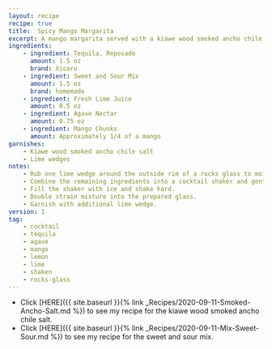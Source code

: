 ```yaml
---
layout: recipe
recipe: true
title:  Spicy Mango Margarita
excerpt: A mango margarita served with a kiawe wood smoked ancho chile salt rim.
ingredients:
    - ingredient: Tequila, Reposado
      amount: 1.5 oz
      brand: Xicaru
    - ingredient: Sweet and Sour Mix
      amount: 1.5 oz
      brand: homemade
    - ingredient: Fresh Lime Juice
      amount: 0.5 oz
    - ingredient: Agave Nectar
      amount: 0.75 oz
    - ingredient: Mango Chunks
      amount: Approximately 1/4 of a mango
garnishes:
    - Kiawe wood smoked ancho chile salt
    - Lime wedges
notes:
    - Rub one lime wedge around the outside rim of a rocks glass to moisten it. Pour a couple of tablespoons of the smoked chile salt into a saucer. Roll the rim of the glass in the salt and shake off the excess. Top off the glass with ice and store in the freezer.
    - Combine the remaining ingredients into a cocktail shaker and gently crush the mangos with a muddler.
    - Fill the shaker with ice and shake hard.
    - Double strain mixture into the prepared glass.
    - Garnish with additional lime wedge.
version: 1
tag:
    - cocktail
    - tequila
    - agave
    - mango
    - lemon
    - lime
    - shaken
    - rocks-glass
---
```


- Click [HERE]({{ site.baseurl }}{% link _Recipes/2020-09-11-Smoked-Ancho-Salt.md %}) to see my recipe for the kiawe wood smoked ancho chile salt.
- Click [HERE]({{ site.baseurl }}{% link _Recipes/2020-09-11-Mix-Sweet-Sour.md %}) to see my recipe for the sweet and sour mix.